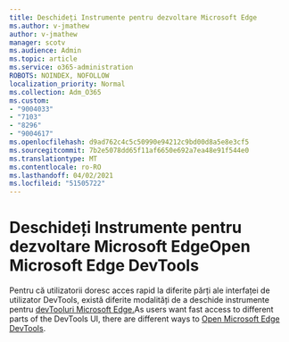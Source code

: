```yaml
---
title: Deschideți Instrumente pentru dezvoltare Microsoft Edge
ms.author: v-jmathew
author: v-jmathew
manager: scotv
ms.audience: Admin
ms.topic: article
ms.service: o365-administration
ROBOTS: NOINDEX, NOFOLLOW
localization_priority: Normal
ms.collection: Adm_O365
ms.custom:
- "9004033"
- "7103"
- "8296"
- "9004617"
ms.openlocfilehash: d9ad762c4c5c50990e94212c9bd00d8a5e8e3cf5
ms.sourcegitcommit: 7b2e5078dd65f11af6650e692a7ea48e91f544e0
ms.translationtype: MT
ms.contentlocale: ro-RO
ms.lasthandoff: 04/02/2021
ms.locfileid: "51505722"
---
```

# <a name="open-microsoft-edge-devtools"></a><span data-ttu-id="8d638-102">Deschideți Instrumente pentru dezvoltare Microsoft Edge</span><span class="sxs-lookup"><span data-stu-id="8d638-102">Open Microsoft Edge DevTools</span></span>

<span data-ttu-id="8d638-103">Pentru că utilizatorii doresc acces rapid la diferite părți ale interfaței de utilizator DevTools, există diferite modalități de a deschide instrumente pentru [devTooluri Microsoft Edge.](https://go.microsoft.com/fwlink/?linkid=2135152)</span><span class="sxs-lookup"><span data-stu-id="8d638-103">As users want fast access to different parts of the DevTools UI, there are different ways to [Open Microsoft Edge DevTools](https://go.microsoft.com/fwlink/?linkid=2135152).</span></span>
